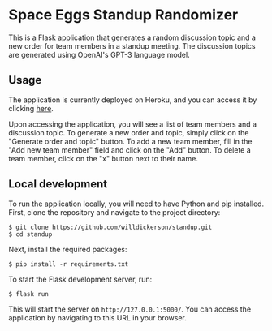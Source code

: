 # Space Eggs Standup Randomizer

This is a Flask application that generates a random discussion topic and a new order for team members in a standup meeting. The discussion topics are generated using OpenAI's GPT-3 language model.

## Usage

The application is currently deployed on Heroku, and you can access it by clicking [here](https://standup.herokuapp.com/).

Upon accessing the application, you will see a list of team members and a discussion topic. To generate a new order and topic, simply click on the "Generate order and topic" button. To add a new team member, fill in the "Add new team member" field and click on the "Add" button. To delete a team member, click on the "x" button next to their name.

## Local development

To run the application locally, you will need to have Python and pip installed. First, clone the repository and navigate to the project directory:

```
$ git clone https://github.com/willdickerson/standup.git
$ cd standup
```

Next, install the required packages:

```
$ pip install -r requirements.txt
```

To start the Flask development server, run:

```
$ flask run
```

This will start the server on `http://127.0.0.1:5000/`. You can access the application by navigating to this URL in your browser.
